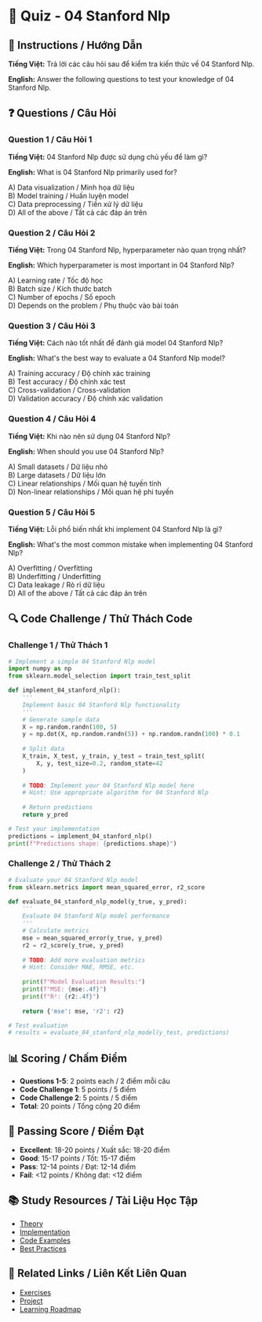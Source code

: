 # 🧠 Quiz - 04 Stanford Nlp

## 📝 Instructions / Hướng Dẫn

**Tiếng Việt:** Trả lời các câu hỏi sau để kiểm tra kiến thức về 04 Stanford Nlp.

**English:** Answer the following questions to test your knowledge of 04 Stanford Nlp.

## ❓ Questions / Câu Hỏi

### Question 1 / Câu Hỏi 1
**Tiếng Việt:** 04 Stanford Nlp được sử dụng chủ yếu để làm gì?

**English:** What is 04 Stanford Nlp primarily used for?

A) Data visualization / Minh họa dữ liệu  
B) Model training / Huấn luyện model  
C) Data preprocessing / Tiền xử lý dữ liệu  
D) All of the above / Tất cả các đáp án trên

### Question 2 / Câu Hỏi 2
**Tiếng Việt:** Trong 04 Stanford Nlp, hyperparameter nào quan trọng nhất?

**English:** Which hyperparameter is most important in 04 Stanford Nlp?

A) Learning rate / Tốc độ học  
B) Batch size / Kích thước batch  
C) Number of epochs / Số epoch  
D) Depends on the problem / Phụ thuộc vào bài toán

### Question 3 / Câu Hỏi 3
**Tiếng Việt:** Cách nào tốt nhất để đánh giá model 04 Stanford Nlp?

**English:** What's the best way to evaluate a 04 Stanford Nlp model?

A) Training accuracy / Độ chính xác training  
B) Test accuracy / Độ chính xác test  
C) Cross-validation / Cross-validation  
D) Validation accuracy / Độ chính xác validation

### Question 4 / Câu Hỏi 4
**Tiếng Việt:** Khi nào nên sử dụng 04 Stanford Nlp?

**English:** When should you use 04 Stanford Nlp?

A) Small datasets / Dữ liệu nhỏ  
B) Large datasets / Dữ liệu lớn  
C) Linear relationships / Mối quan hệ tuyến tính  
D) Non-linear relationships / Mối quan hệ phi tuyến

### Question 5 / Câu Hỏi 5
**Tiếng Việt:** Lỗi phổ biến nhất khi implement 04 Stanford Nlp là gì?

**English:** What's the most common mistake when implementing 04 Stanford Nlp?

A) Overfitting / Overfitting  
B) Underfitting / Underfitting  
C) Data leakage / Rò rỉ dữ liệu  
D) All of the above / Tất cả các đáp án trên

## 🔍 Code Challenge / Thử Thách Code

### Challenge 1 / Thử Thách 1
```python
# Implement a simple 04 Stanford Nlp model
import numpy as np
from sklearn.model_selection import train_test_split

def implement_04_stanford_nlp():
    '''
    Implement basic 04 Stanford Nlp functionality
    '''
    # Generate sample data
    X = np.random.randn(100, 5)
    y = np.dot(X, np.random.randn(5)) + np.random.randn(100) * 0.1
    
    # Split data
    X_train, X_test, y_train, y_test = train_test_split(
        X, y, test_size=0.2, random_state=42
    )
    
    # TODO: Implement your 04 Stanford Nlp model here
    # Hint: Use appropriate algorithm for 04 Stanford Nlp
    
    # Return predictions
    return y_pred

# Test your implementation
predictions = implement_04_stanford_nlp()
print(f"Predictions shape: {predictions.shape}")
```

### Challenge 2 / Thử Thách 2
```python
# Evaluate your 04 Stanford Nlp model
from sklearn.metrics import mean_squared_error, r2_score

def evaluate_04_stanford_nlp_model(y_true, y_pred):
    '''
    Evaluate 04 Stanford Nlp model performance
    '''
    # Calculate metrics
    mse = mean_squared_error(y_true, y_pred)
    r2 = r2_score(y_true, y_pred)
    
    # TODO: Add more evaluation metrics
    # Hint: Consider MAE, RMSE, etc.
    
    print(f"Model Evaluation Results:")
    print(f"MSE: {mse:.4f}")
    print(f"R²: {r2:.4f}")
    
    return {'mse': mse, 'r2': r2}

# Test evaluation
# results = evaluate_04_stanford_nlp_model(y_test, predictions)
```

## 📊 Scoring / Chấm Điểm

- **Questions 1-5**: 2 points each / 2 điểm mỗi câu
- **Code Challenge 1**: 5 points / 5 điểm
- **Code Challenge 2**: 5 points / 5 điểm
- **Total**: 20 points / Tổng cộng 20 điểm

## 🎯 Passing Score / Điểm Đạt

- **Excellent**: 18-20 points / Xuất sắc: 18-20 điểm
- **Good**: 15-17 points / Tốt: 15-17 điểm  
- **Pass**: 12-14 points / Đạt: 12-14 điểm
- **Fail**: <12 points / Không đạt: <12 điểm

## 📚 Study Resources / Tài Liệu Học Tập

- [Theory](./THEORY_04_stanford_nlp.md)
- [Implementation](./IMPLEMENTATION_04_stanford_nlp.md)
- [Code Examples](./CODE_EXAMPLES_04_stanford_nlp.md)
- [Best Practices](./BEST_PRACTICES_04_stanford_nlp.md)

## 🔗 Related Links / Liên Kết Liên Quan

- [Exercises](./EXERCISES_04_stanford_nlp.md)
- [Project](./PROJECT_04_stanford_nlp.md)
- [Learning Roadmap](./LEARNING_ROADMAP_04_stanford_nlp.md)
